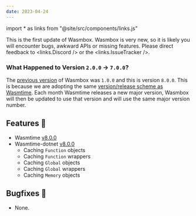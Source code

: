 ```yaml
---
date: 2023-04-24
---
```


import * as links from "@site/src/components/links.js"

This is the first update of Wasmbox. Wasmbox is very new, so it is likely you will encounter bugs, awkward APIs or missing features. Please direct feedback to <links.Discord /> or the <links.IssueTracker />.

### What Happened to Version `2.0.0` -> `7.0.0`?

The [previous version](./v1.0.0.md) of Wasmbox was `1.0.0` and this is version `8.0.0`. This is because we are adopting the same [version/release scheme as Wasmtime](https://docs.wasmtime.dev/stability-release.html). Each month Wasmtime releases a new major version, Wasmbox will then be updated to use that version and will use the same major version number.

<!--truncate-->

## Features 🚀

 - Wasmtime [v8.0.0](https://github.com/bytecodealliance/wasmtime/blob/main/RELEASES.md#800)
 - Wasmtime-dotnet [v8.0.0](https://github.com/bytecodealliance/wasmtime-dotnet/releases/tag/v8.0.0)
   - Caching `Function` objects
   - Caching `Function` wrappers
   - Caching `Global` objects
   - Caching `Global` wrappers
   - Caching `Memory` objects

## Bugfixes 🐛

 - None.
 